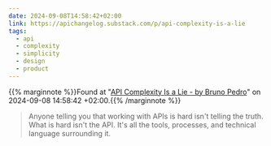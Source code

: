 ```yaml
---
date: 2024-09-08T14:58:42+02:00
link: https://apichangelog.substack.com/p/api-complexity-is-a-lie
tags:
  - api
  - complexity
  - simplicity
  - design
  - product
---
```

{{% marginnote %}}Found at "[API Complexity Is a Lie - by Bruno Pedro](https://web.archive.org/web/20240908145842/https://apichangelog.substack.com/p/api-complexity-is-a-lie)" on 2024-09-08 14:58:42 +02:00.{{% /marginnote %}}

> Anyone telling you that working with APIs is hard isn't telling the truth. What is hard isn't the API. It's all the tools, processes, and technical language surrounding it.